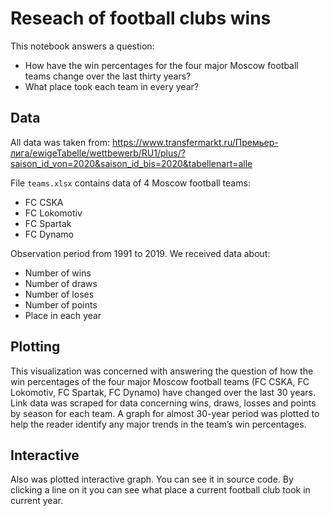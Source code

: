 # Reseach of football clubs wins

This notebook answers a question:
* How have the win percentages for the four major Moscow football teams change over the last thirty years?
* What place took each team in every year?

## Data

All data was taken from:
  https://www.transfermarkt.ru/Премьер-лига/ewigeTabelle/wettbewerb/RU1/plus/?saison_id_von=2020&saison_id_bis=2020&tabellenart=alle
  
File `teams.xlsx` contains data of 4 Moscow football teams:
* FC CSKA 
* FC Lokomotiv	 
* FC Spartak 
* FC Dynamo

Observation period from 1991 to 2019. We received data about:
* Number of wins
* Number of draws
* Number of loses
* Number of points
* Place in each year

## Plotting

This visualization was concerned with answering the question of how the win percentages of the four
major Moscow football teams (FC CSKA, FC Lokomotiv, FC Spartak, FC Dynamo) have changed over the last 30 years. Link data was scraped for data concerning wins, draws, losses and points by season for each team. A graph for almost 30-year period was plotted to help the reader identify any major trends in the team’s win percentages.

## Interactive

Also was plotted interactive graph. You can see it in source code. By clicking a line on it you can see what place a current football club took in current year.
